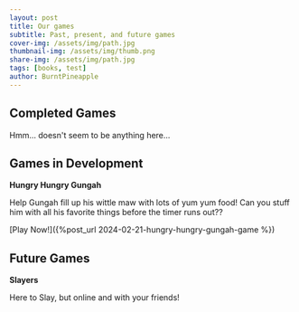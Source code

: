 ```yaml
---
layout: post
title: Our games
subtitle: Past, present, and future games
cover-img: /assets/img/path.jpg
thumbnail-img: /assets/img/thumb.png
share-img: /assets/img/path.jpg
tags: [books, test]
author: BurntPineapple
---
```


## Completed Games

Hmm... doesn't seem to be anything here...


## Games in Development

**Hungry Hungry Gungah**

Help Gungah fill up his wittle maw with lots of yum yum food! Can you stuff him with all his favorite things before the timer runs out??

[Play Now!]({%post_url 2024-02-21-hungry-hungry-gungah-game %})


## Future Games

**Slayers**

Here to Slay, but online and with your friends!
